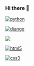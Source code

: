 ### Hi there 👋

[![python](https://img.shields.io/badge/Python-3776AB?style=for-the-badge&logo=python&logoColor=white)](https://github.com/JuanBindez/auto)

[![django](https://img.shields.io/badge/Django-092E20?style=for-the-badge&logo=django&logoColor=white)](https://github.com/JuanBindez/modelo-para-blog)

[![](https://img.shields.io/badge/Bootstrap-563D7C?style=for-the-badge&logo=bootstrap&logoColor=white)](https://github.com/JuanBindez/html-bootstrap)

[![html5](https://img.shields.io/badge/HTML5-E34F26?style=for-the-badge&logo=html5&logoColor=white)]()

[![css3](https://img.shields.io/badge/CSS3-1572B6?style=for-the-badge&logo=css3&logoColor=white)]()

[![]()]()

[![]()]()
